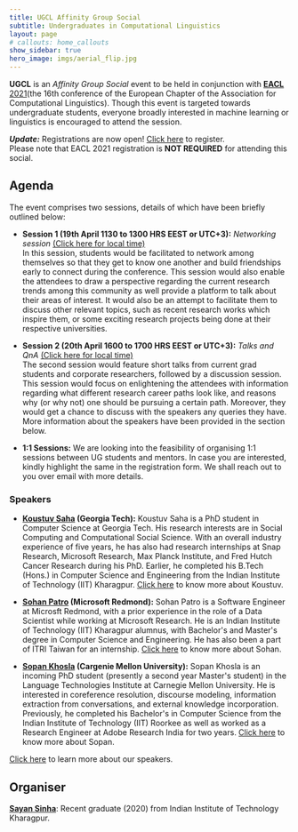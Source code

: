 ```yaml
---
title: UGCL Affinity Group Social
subtitle: Undergraduates in Computational Linguistics
layout: page
# callouts: home_callouts
show_sidebar: true
hero_image: imgs/aerial_flip.jpg
---
```


**UGCL** is an _Affinity Group Social_ event to be held in conjunction with <a href="https://2021.eacl.org/program/diversity/" target="_blank"><b>EACL</b> 2021</a>(the 16th conference of the European Chapter of the Association for Computational Linguistics). Though this event is targeted towards undergraduate students, everyone broadly interested in machine learning or linguistics is encouraged to attend the session.

**_Update:_** Registrations are now open! <a href="https://docs.google.com/forms/d/e/1FAIpQLSeZ3jIU4g0hwQ1WR8AQT92_y6S5szqXl-RvcItzYtaDW6-ERA/viewform" target="_blank">Click here</a> to register.  
Please note that EACL 2021 registration is **NOT REQUIRED** for attending this social.
## Agenda
The event comprises two sessions, details of which have been briefly outlined below:

* **Session 1 (19th April 1130 to 1300 HRS EEST or UTC+3):** _Networking session_ <a href="https://www.timeanddate.com/worldclock/fixedtime.html?msg=UGCL+Session+1&iso=20210419T1130&p1=367&ah=1&am=30" target="_blank">(Click here for local time)</a>  
In this session, students would be facilitated to network among themselves so that they get to know one another and build friendships early to connect during the conference. This session would also enable the attendees to draw a perspective regarding the current research trends among this community as well provide a platform to talk about their areas of interest. It would also be an attempt to facilitate them to discuss other relevant topics, such as recent research works which inspire them, or some exciting research projects being done at their respective universities.

* **Session 2 (20th April 1600 to 1700 HRS EEST or UTC+3):** _Talks and QnA_ <a href="https://www.timeanddate.com/worldclock/fixedtime.html?msg=UGCL+Session+2&iso=20210420T16&p1=367&ah=1" target="_blank">(Click here for local time)</a>  
The second session would feature short talks from current grad students and corporate researchers, followed by a discussion session. This session would focus on enlightening the attendees with information regarding what different research career paths look like, and reasons why (or why not) one should be pursuing a certain path. Moreover, they would get a chance to discuss with the speakers any queries they have. More information about the speakers have been provided in the section below.

* **1:1 Sessions:** We are looking into the feasibility of organising 1:1 sessions between UG students and mentors. In case you are interested, kindly highlight the same in the registration form. We shall reach out to you over email with more details.

### Speakers
* **[Koustuv Saha](/speakers/koustuv) (Georgia Tech):** Koustuv Saha is a PhD student in Computer Science at Georgia Tech. His research interests are in Social Computing and Computational Social Science. With an overall industry experience of five years, he has also had research internships at Snap Research, Microsoft Research, Max Planck Institute, and Fred Hutch Cancer Research during his PhD. Earlier, he completed his B.Tech (Hons.) in Computer Science and Engineering from the Indian Institute of Technology (IIT) Kharagpur. [Click here](/speakers/koustuv) to know more about Koustuv.

* **[Sohan Patro](/speakers/sohan) (Microsoft Redmond):** Sohan Patro is a Software Engineer at Microsft Redmond, with a prior experience in the role of a Data Scientist while working at Microsoft Research. He is an Indian Institute of Technology (IIT) Kharagpur alumnus, with Bachelor's and Master's degree in Computer Science and Engineering. He has also been a part of ITRI Taiwan for an internship. [Click here](/speakers/sohan) to know more about Sohan.

* **[Sopan Khosla](/speakers/sopan) (Cargenie Mellon University):** Sopan Khosla is an incoming PhD student (presently a second year Master's student) in the Language Technologies Institute at Carnegie Mellon University. He is interested in coreference resolution, discourse modeling, information extraction from conversations, and external knowledge incorporation. Previously, he completed his Bachelor's in Computer Science from the Indian Institute of Technology (IIT) Roorkee as well as worked as a Research Engineer at Adobe Research India for two years. [Click here](/speakers/sopan) to know more about Sopan.

[Click here](/speakers/koustuv) to learn more about our speakers.

## Organiser
[**Sayan Sinha**](mailto:sayan.sinha@iitkgp.ac.in): Recent graduate (2020) from Indian Institute of Technology Kharagpur.

